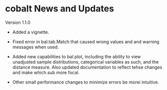 cobalt News and Updates
======
    
Version 1.1.0

* Added a vignette.

* Fixed error in bal.tab.Match that caused wrong values and and warning messages when used.

* Added new capabilities to bal.plot, including the ability to view unadjusted sample distributions, categorical variables as such, and the distance measure. Also updated documentation to reflect tehse changes and make which.sub more focal.

* Other small performance changes to minimize errors be morei intuitive.